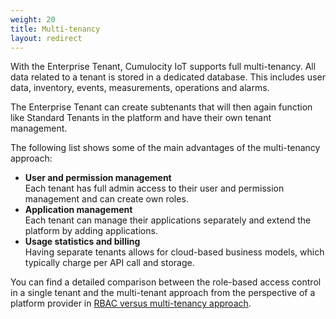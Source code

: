 ```yaml
---
weight: 20
title: Multi-tenancy
layout: redirect
---
```


With the Enterprise Tenant, Cumulocity IoT supports full multi-tenancy. All data related to a tenant is stored in a dedicated database. This includes user data, inventory, events, measurements, operations and alarms.

The Enterprise Tenant can create subtenants that will then again function like Standard Tenants in the platform and have their own tenant management. 

The following list shows some of the main advantages of the multi-tenancy approach:

* **User and permission management**
<br>Each tenant has full admin access to their user and permission management and can create own roles.
* **Application management**
<br>Each tenant can manage their applications separately and extend the platform by adding applications.
* **Usage statistics and billing**
<br>Having separate tenants allows for cloud-based business models, which typically charge per API call and storage.

You can find a detailed comparison between the role-based access control in a single tenant and the multi-tenant approach from the perspective of a platform provider in [RBAC versus multi-tenancy approach](/concepts/tenants-concept/#comparison).  
 
 
 
